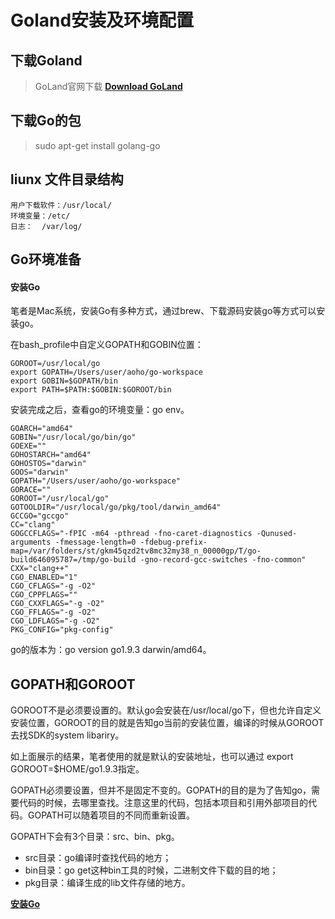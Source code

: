# Goland安装及环境配置

## 下载Goland 

> GoLand官网下载 
[**Download GoLand**](https://www.jetbrains.com/go/download/#section=linux)

## 下载Go的包

> sudo apt-get install golang-go

##  liunx 文件目录结构
```
用户下载软件：/usr/local/ 
环境变量：/etc/
日志：  /var/log/
```


## Go环境准备

#### 安装Go
笔者是Mac系统，安装Go有多种方式，通过brew、下载源码安装go等方式可以安装go。

在bash_profile中自定义GOPATH和GOBIN位置：

```
GOROOT=/usr/local/go
export GOPATH=/Users/user/aoho/go-workspace
export GOBIN=$GOPATH/bin
export PATH=$PATH:$GOBIN:$GOROOT/bin

```

安装完成之后，查看go的环境变量：go env。

```
GOARCH="amd64"
GOBIN="/usr/local/go/bin/go"
GOEXE=""
GOHOSTARCH="amd64"
GOHOSTOS="darwin"
GOOS="darwin"
GOPATH="/Users/user/aoho/go-workspace"
GORACE=""
GOROOT="/usr/local/go"
GOTOOLDIR="/usr/local/go/pkg/tool/darwin_amd64"
GCCGO="gccgo"
CC="clang"
GOGCCFLAGS="-fPIC -m64 -pthread -fno-caret-diagnostics -Qunused-arguments -fmessage-length=0 -fdebug-prefix-map=/var/folders/st/gkm45qzd2tv8mc32my38_n_00000gp/T/go-build646095787=/tmp/go-build -gno-record-gcc-switches -fno-common"
CXX="clang++"
CGO_ENABLED="1"
CGO_CFLAGS="-g -O2"
CGO_CPPFLAGS=""
CGO_CXXFLAGS="-g -O2"
CGO_FFLAGS="-g -O2"
CGO_LDFLAGS="-g -O2"
PKG_CONFIG="pkg-config"

```

go的版本为：go version go1.9.3 darwin/amd64。


## GOPATH和GOROOT

GOROOT不是必须要设置的。默认go会安装在/usr/local/go下，但也允许自定义安装位置，GOROOT的目的就是告知go当前的安装位置，编译的时候从GOROOT去找SDK的system libariry。

如上面展示的结果，笔者使用的就是默认的安装地址，也可以通过 export GOROOT=$HOME/go1.9.3指定。

GOPATH必须要设置，但并不是固定不变的。GOPATH的目的是为了告知go，需要代码的时候，去哪里查找。注意这里的代码，包括本项目和引用外部项目的代码。GOPATH可以随着项目的不同而重新设置。

GOPATH下会有3个目录：src、bin、pkg。

- src目录：go编译时查找代码的地方；
- bin目录：go get这种bin工具的时候，二进制文件下载的目的地；
- pkg目录：编译生成的lib文件存储的地方。

[**安装Go**](https://juejin.im/post/5c6ac37cf265da2de7134242)